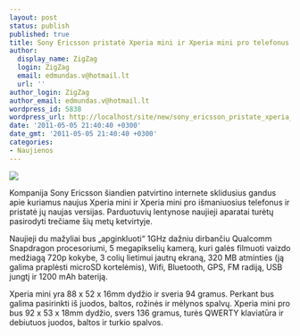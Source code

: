 ```yaml
---
layout: post
status: publish
published: true
title: Sony Ericsson pristatė Xperia mini ir Xperia mini pro telefonus
author:
  display_name: ZigZag
  login: ZigZag
  email: edmundas.v@hotmail.lt
  url: ''
author_login: ZigZag
author_email: edmundas.v@hotmail.lt
wordpress_id: 5838
wordpress_url: http://localhost/site/new/sony_ericsson_pristate_xperia_mini_ir_xperia_mini_pro_telefonus/
date: '2011-05-05 21:40:40 +0300'
date_gmt: '2011-05-05 21:40:40 +0300'
categories:
- Naujienos
---
```

<div class="imgright"><img src="http://technews.lt/upload/sadasd.jpg"  /></div>
<p>Kompanija Sony Ericsson šiandien patvirtino internete sklidusius gandus apie kuriamus naujus Xperia mini ir Xperia mini pro išmaniuosius telefonus ir pristatė jų naujas versijas. Parduotuvių lentynose naujieji aparatai turėtų pasirodyti trečiame šių metų ketvirtyje. </p>
<p>Naujieji du mažyliai bus „apginkluoti“ 1GHz dažniu dirbančiu Qualcomm Snapdragon procesoriumi, 5 megapikselių kamerą, kuri galės filmuoti vaizdo medžiagą 720p kokybe, 3 colių lietimui jautrų ekraną, 320 MB atminties (ją galima praplėsti microSD kortelėmis), Wifi, Bluetooth, GPS, FM radiją, USB jungtį ir 1200 mAh bateriją. </p>
<p>Xperia mini yra 88 x 52 x 16mm dydžio ir sveria 94 gramus. Perkant bus galima pasirinkti iš juodos, baltos, rožinės ir mėlynos spalvų. Xperia mini pro bus 92 x 53 x 18mm dydžio, svers 136 gramus, turės QWERTY klaviatūra ir debiutuos juodos, baltos ir turkio spalvos.<br /></p>
